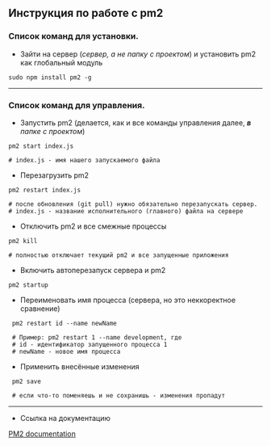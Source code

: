 ## Инструкция по работе с pm2

### Список команд для установки.

-   Зайти на сервер (_сервер, а не папку с проектом_) и установить pm2 как глобальный модуль

```
sudo npm install pm2 -g
```

---

### Список команд для управления.

-   Запустить pm2 (делается, как и все команды управления далее, _**в** папке с проектом_)

```
pm2 start index.js

# index.js - имя нашего запускаемого файла
```

-   Перезагрузить pm2

```
pm2 restart index.js

# после обновления (git pull) нужно обязательно перезапускать сервер.
# index.js - название исполнительного (главного) файла на сервере
```

-   Отключить pm2 и все смежные процессы

```
pm2 kill

# полностью отключает текущий pm2 и все запущенные приложения
```

-   Включить автоперезапуск сервера и pm2

```
pm2 startup
```

-   Переименовать имя процесса (сервера, но это неккоректное сравнение)

```
 pm2 restart id --name newName

 # Пример: pm2 restart 1 --name development, где
 # id - идентификатор запущенного процесса 1
 # newName - новое имя процесса
```

-   Применить внесённые изменения

```
 pm2 save

 # если что-то поменяешь и не сохранишь - изменения пропадут
```

---

-   Ссылка на документацию

[PM2 documentation](https://pm2.io/docs/plus/quick-start// 'Официальная документация по PM2')
